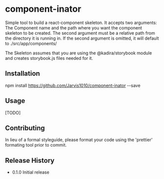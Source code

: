 component-inator
=========

  Simple tool to build a react-component skeleton.  It accepts two arguments: The Component name and the path where you want the component skeleton to be created.  The second argument must be a relative path from the directory it is running in. If the second argument is omitted, it will default to ./src/app/components/ 

  The Skeleton assumes that you are using the @kadira/storybook module and creates storybook.js files needed for it.

## Installation

  npm install https://github.com/Jarvis1010/component-inator --save

## Usage

  [TODO]

## Contributing

In lieu of a formal styleguide, please format your code using the 'prettier' formating tool prior to commit.

## Release History

* 0.1.0 Initial release